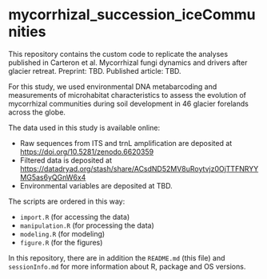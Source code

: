 # mycorrhizal_succession_iceCommunities

This repository contains the custom code to replicate the analyses published in Carteron et al. Mycorrhizal fungi dynamics and drivers after glacier retreat. Preprint: TBD. Published article: TBD.

For this study, we used environmental DNA metabarcoding and measurements of microhabitat characteristics to assess the evolution of mycorrhizal communities during soil development in 46 glacier forelands across the globe.

The data used in this study is available online:  
- Raw sequences from ITS and trnL amplification are deposited at https://doi.org/10.5281/zenodo.6620359  
- Filtered data is deposited at https://datadryad.org/stash/share/ACsdND52MV8uRoytvjz0OjTTFNRYYMG5as6yQGnW6x4
- Environmental variables are deposited at TBD.

The scripts are ordered in this way:
- `import.R` (for accessing the data)
- `manipulation.R` (for processing the data)
- `modeling.R` (for modeling)
- `figure.R` (for the figures)

In this repository, there are in addition the `README.md` (this file) and `sessionInfo.md` for more information about R, package and OS versions.
